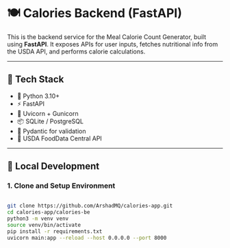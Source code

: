 # 🍽️ Calories Backend (FastAPI)

This is the backend service for the Meal Calorie Count Generator, built using **FastAPI**. It exposes APIs for user inputs, fetches nutritional info from the USDA API, and performs calorie calculations.

---

## 🚀 Tech Stack

- 🐍 Python 3.10+
- ⚡ FastAPI
- 🧪 Uvicorn + Gunicorn
- 📦 SQLite / PostgreSQL
- 🔐 Pydantic for validation
- 🧾 USDA FoodData Central API

---

## 🔧 Local Development

### 1. Clone and Setup Environment

```bash

git clone https://github.com/ArshadMQ/calories-app.git
cd calories-app/calories-be
python3 -m venv venv
source venv/bin/activate
pip install -r requirements.txt
uvicorn main:app --reload --host 0.0.0.0 --port 8000
```